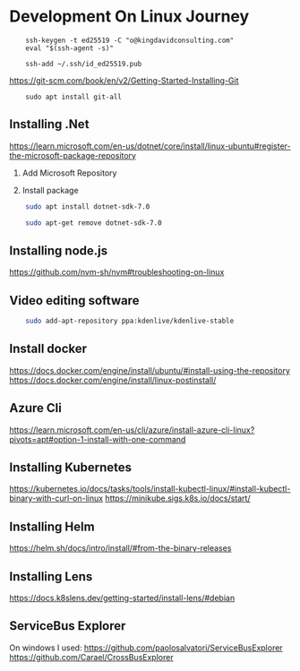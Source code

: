 # Development On Linux Journey


```
    ssh-keygen -t ed25519 -C "o@kingdavidconsulting.com"
    eval "$(ssh-agent -s)"

    ssh-add ~/.ssh/id_ed25519.pub
```

<https://git-scm.com/book/en/v2/Getting-Started-Installing-Git>
```
    sudo apt install git-all
```

## Installing .Net

https://learn.microsoft.com/en-us/dotnet/core/install/linux-ubuntu#register-the-microsoft-package-repository

1. Add Microsoft Repository

2. Install package

```bash
    sudo apt install dotnet-sdk-7.0

    sudo apt-get remove dotnet-sdk-7.0
```

## Installing node.js

<https://github.com/nvm-sh/nvm#troubleshooting-on-linux>


##  Video editing software

```bash
    sudo add-apt-repository ppa:kdenlive/kdenlive-stable
```

## Install docker

<https://docs.docker.com/engine/install/ubuntu/#install-using-the-repository>
<https://docs.docker.com/engine/install/linux-postinstall/>

## Azure Cli

<https://learn.microsoft.com/en-us/cli/azure/install-azure-cli-linux?pivots=apt#option-1-install-with-one-command>

## Installing Kubernetes

<https://kubernetes.io/docs/tasks/tools/install-kubectl-linux/#install-kubectl-binary-with-curl-on-linux>
<https://minikube.sigs.k8s.io/docs/start/>


## Installing Helm

<https://helm.sh/docs/intro/install/#from-the-binary-releases>


## Installing Lens
<https://docs.k8slens.dev/getting-started/install-lens/#debian>


## ServiceBus Explorer

On windows I used: <https://github.com/paolosalvatori/ServiceBusExplorer>
<https://github.com/Carael/CrossBusExplorer>
